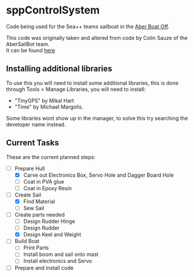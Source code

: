 # sppControlSystem
Code being used for the Sea++ teams sailboat in the [Aber Boat Off](https://abersailbot.co.uk/boatoff-2022/).

This code was originally taken and altered from code by Colin Sauze of the AberSailBot team.   
It can be found [here](https://github.com/abersailbot/minimum_viable_controlsystem)

## Installing additional libraries
To use this you will need to install some additional libraries, this is done through Tools > Manage Libraries, you will need to install:
- "TinyGPS" by Mikal Hart
- "Time" by Michael Margolis. 

Some libraries wont show up in the manager, to solve this try searching the developer name instead.


## Current Tasks
These are the current planned steps:

- [ ] Prepare Hull
  - [x] Carve out Electronics Box, Servo Hole and Dagger Board Hole
  - [ ] Coat in PVA glue
  - [ ] Coat in Epoxy Resin
- [ ] Create Sail
  - [X] Find Material
  - [ ] Sew Sail
- [ ] Create parts needed
  - [ ] Design Rudder Hinge
  - [ ] Design Rudder
  - [X] Design Keel and Weight
- [ ] Build Boat
  - [ ] Print Parts
  - [ ] Install boom and sail onto mast
  - [ ] Install electronics and Servo
- [ ] Prepare and install code
